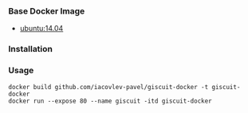 ### Base Docker Image
* [ubuntu:14.04](https://registry.hub.docker.com/u/library/ubuntu/)

### Installation

### Usage
    docker build github.com/iacovlev-pavel/giscuit-docker -t giscuit-docker
    docker run --expose 80 --name giscuit -itd giscuit-docker